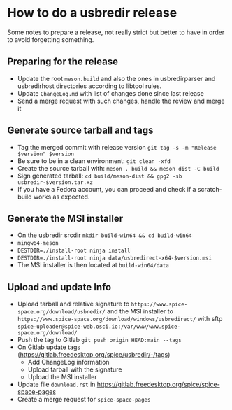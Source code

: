 How to do a usbredir release
============================

Some notes to prepare a release, not really strict but better to have in order
to avoid forgetting something.

Preparing for the release
-------------------------

* Update the root `meson.build` and also the ones in usbredirparser and
  usbredirhost directories according to libtool rules.
* Update `ChangeLog.md` with list of changes done since last release
* Send a merge request with such changes, handle the review and merge it

Generate source tarball and tags
--------------------------------

* Tag the merged commit with release version `git tag -s -m "Release $version" $version`
* Be sure to be in a clean environment: `git clean -xfd`
* Create the source tarball with: `meson . build && meson dist -C build`
* Sign generated tarball: `cd build/meson-dist && gpg2 -sb usbredir-$version.tar.xz`
* If you have a Fedora account, you can proceed and check if
  a scratch-build works as expected.

Generate the MSI installer
--------------------------

* On the usbredir srcdir `mkdir build-win64 && cd build-win64`
* `mingw64-meson`
* `DESTDIR=./install-root ninja install`
* `DESTDIR=./install-root ninja data/usbredirect-x64-$version.msi`
* The MSI installer is then located at `build-win64/data`

Upload and update Info
----------------------

* Upload tarball and relative signature to
  `https://www.spice-space.org/download/usbredir/` and the MSI installer to
  `https://www.spice-space.org/download/windows/usbredirect/` with sftp
  `spice-uploader@spice-web.osci.io:/var/www/www.spice-space.org/download/`
* Push the tag to Gitlab `git push origin HEAD:main --tags`
* On Gitlab update tags (https://gitlab.freedesktop.org/spice/usbredir/-/tags)
  * Add ChangeLog information
  * Upload tarball with the signature
  * Upload the MSI installer
* Update file `download.rst` in
  https://gitlab.freedesktop.org/spice/spice-space-pages
* Create a merge request for `spice-space-pages`
